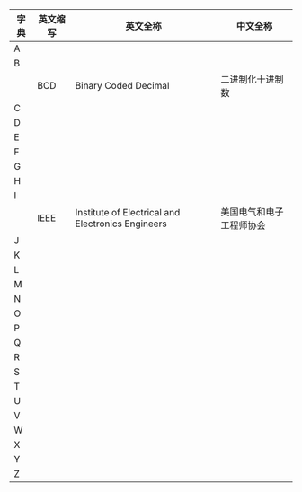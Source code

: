 |字典|英文缩写|英文全称|中文全称|
|---|---|---|---|
|A||||
|B||||
||BCD|Binary Coded Decimal|二进制化十进制数|
|C||||
|D||||
|E||||
|F||||
|G||||
|H||||
|I||||
||IEEE|Institute of Electrical and Electronics Engineers|美国电气和电子工程师协会|
|J||||
|K||||
|L||||
|M||||
|N||||
|O||||
|P||||
|Q||||
|R||||
|S||||
|T||||
|U||||
|V||||
|W||||
|X||||
|Y||||
|Z||||
